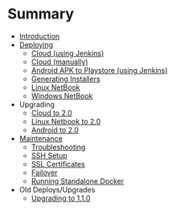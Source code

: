 # Summary

* [Introduction](README.md)
* [Deploying](web/README.md)
   * [Cloud (using Jenkins)](web/automatedchef_with_ci.md)
   * [Cloud (manually)](web/chef.md)
   * [Android APK to Playstore (using Jenkins)](web/automated_apk_with_ci.md)
   * [Generating Installers](web/generating-installers.md)
   * [Linux NetBook](web/linux-netbook.md)
   * [Windows NetBook](web/windows-netbook.md)
* Upgrading
   * [Cloud to 2.0](web/upgrade_cloud_to_2.md)
   * [Linux Netbook to 2.0](web/upgrade_netbook_to_2.md)
   * [Android to 2.0](web/upgrade_android_to_2.md)
* [Maintenance](web/maintenance.md)
   * [Troubleshooting](web/troubleshooting.md)
   * [SSH Setup](web/ssh.md)
   * [SSL Certificates](web/ssl.md)
   * [Failover](web/failover.md)
   * [Running Standalone Docker](web/docker.md)
* Old Deploys/Upgrades
   * [Upgrading to 1.1.0](web/upgrade_to_1_1.md)

